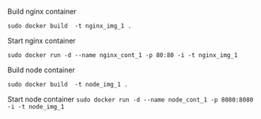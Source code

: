 Build nginx container

`sudo docker build  -t nginx_img_1 .`

Start nginx container

`sudo docker run -d --name nginx_cont_1 -p 80:80 -i -t nginx_img_1`

Build node container

`sudo docker build  -t node_img_1 .`

Start node container
`sudo docker run -d --name node_cont_1 -p 8080:8080 -i -t node_img_1`

